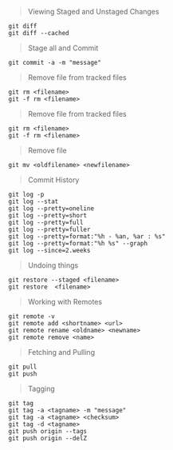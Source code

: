 

> Viewing Staged and Unstaged Changes
```
git diff 
git diff --cached

```
> Stage all and Commit
```
git commit -a -m "message"

```
> Remove file from tracked files
```
git rm <filename>
git -f rm <filename>

```
> Remove file from tracked files
```
git rm <filename>
git -f rm <filename>

```
> Remove file 
```
git mv <oldfilename> <newfilename>

```
> Commit History
```
git log -p 
git log --stat
git log --pretty=oneline
git log --pretty=short
git log --pretty=full
git log --pretty=fuller
git log --pretty=format:"%h - %an, %ar : %s"
git log --pretty=format:"%h %s" --graph
git log --since=2.weeks

```
> Undoing things
```
git restore --staged <filename>
git restore  <filename>

```
> Working with Remotes
```
git remote -v
git remote add <shortname> <url>
git remote rename <oldname> <newname>
git remote remove <name>
```
> Fetching and Pulling
```
git pull
git push

```
> Tagging
```
git tag 
git tag -a <tagname> -m "message"
git tag -a <tagname> <checksum> 
git tag -d <tagname>
git push origin --tags
git push origin --delZ